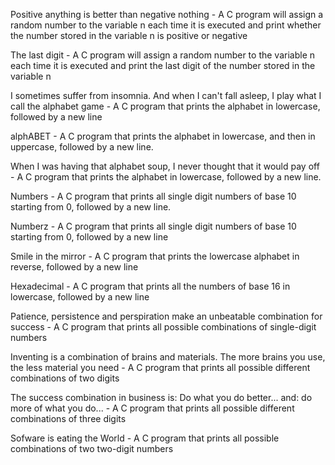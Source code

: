  Positive anything is better than negative nothing - A C  program will assign a random number to the variable n each time it is executed and print whether the number stored in the variable n is positive or negative

The last digit -  A C program will assign a random number to the variable n each time it is executed and print the last digit of the number stored in the variable n

I sometimes suffer from insomnia. And when I can't fall asleep, I play what I call the alphabet game - A C program that prints the alphabet in lowercase, followed by a new line

alphABET - A C program that prints the alphabet in lowercase, and then in uppercase, followed by a new line.

When I was having that alphabet soup, I never thought that it would pay off - A C program that prints the alphabet in lowercase, followed by a new line.

Numbers - A C program that prints all single digit numbers of base 10 starting from 0, followed by a new line.

Numberz - A C program that prints all single digit numbers of base 10 starting from 0, followed by a new line

Smile in the mirror - A C program that prints the lowercase alphabet in reverse, followed by a new line

Hexadecimal - A C program that prints all the numbers of base 16 in lowercase, followed by a new line

Patience, persistence and perspiration make an unbeatable combination for success  - A C program that prints all possible combinations of single-digit numbers

Inventing is a combination of brains and materials. The more brains you use, the less material you need - A C program that prints all possible different combinations of two digits

The success combination in business is: Do what you do better... and: do more of what you do...  - A C program that prints all possible different combinations of three digits

Sofware is eating the World - A C program that prints all possible combinations of two two-digit numbers
